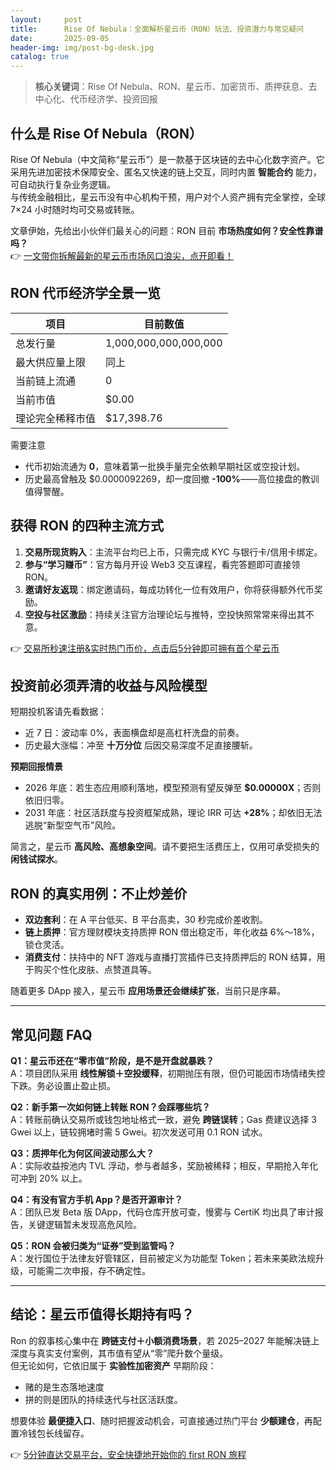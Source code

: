 ```yaml
---
layout:     post
title:      Rise Of Nebula：全面解析星云币（RON）玩法、投资潜力与常见疑问
date:       2025-09-05
header-img: img/post-bg-desk.jpg
catalog: true
---
```


> **核心关键词**：Rise Of Nebula、RON、星云币、加密货币、质押获息、去中心化、代币经济学、投资回报

## 什么是 Rise Of Nebula（RON）

Rise Of Nebula（中文简称“星云币”）是一款基于区块链的去中心化数字资产。它采用先进加密技术保障安全、匿名又快速的链上交互，同时内置 **智能合约** 能力，可自动执行复杂业务逻辑。  
与传统金融相比，星云币没有中心机构干预，用户对个人资产拥有完全掌控，全球 7×24 小时随时均可交易或转账。

文章伊始，先给出小伙伴们最关心的问题：RON 目前 **市场热度如何？安全性靠谱吗？**  
👉 [一文带你拆解最新的星云币市场风口浪尖，点开即看！](https://okxdog.com/)

## RON 代币经济学全景一览

| 项目             | 目前数值              |
|------------------|-----------------------|
| 总发行量         | 1,000,000,000,000,000 |
| 最大供应量上限   | 同上                  |
| 当前链上流通     | 0                     |
| 当前市值         | $0.00                 |
| 理论完全稀释市值 | $17,398.76            |

需要注意  
- 代币初始流通为 **0**，意味着第一批换手量完全依赖早期社区或空投计划。  
- 历史最高曾触及 $0.0000092269，却一度回撤 **-100%**——高位接盘的教训值得警醒。  

## 获得 RON 的四种主流方式

1. **交易所现货购入**：主流平台均已上币，只需完成 KYC 与银行卡/信用卡绑定。  
2. **参与“学习赚币”**：官方每月开设 Web3 交互课程，看完答题即可直接领 RON。  
3. **邀请好友返现**：绑定邀请码，每成功转化一位有效用户，你将获得额外代币奖励。  
4. **空投与社区激励**：持续关注官方治理论坛与推特，空投快照常常来得出其不意。  

👉 [交易所秒速注册&实时热门币价，点击后5分钟即可拥有首个星云币](https://okxdog.com/)

## 投资前必须弄清的收益与风险模型

短期投机客请先看数据：  
- 近 7 日：波动率 0%，表面横盘却是高杠杆洗盘的前奏。  
- 历史最大涨幅：冲至 **十万分位** 后因交易深度不足直接腰斩。  

**预期回报情景**  
- 2026 年底：若生态应用顺利落地，模型预测有望反弹至 **$0.00000X**；否则依旧归零。  
- 2031 年底：社区活跃度与投资框架成熟，理论 IRR 可达 **+28%**；却依旧无法逃脱“新型空气币”风险。  

简言之，星云币 **高风险、高想象空间**。请不要把生活费压上，仅用可承受损失的**闲钱试探水**。

## RON 的真实用例：不止炒差价

- **双边套利**：在 A 平台低买、B 平台高卖，30 秒完成价差收割。  
- **链上质押**：官方理财模块支持质押 RON 借出稳定币，年化收益 6%～18%，锁仓灵活。  
- **消费支付**：扶持中的 NFT 游戏与直播打赏插件已支持质押后的 RON 结算，用于购买个性化皮肤、点赞道具等。  

随着更多 DApp 接入，星云币 **应用场景还会继续扩张**，当前只是序幕。

---

## 常见问题 FAQ

**Q1：星云币还在“零市值”阶段，是不是开盘就暴跌？**  
A：项目团队采用 **线性解锁＋空投缓释**，初期抛压有限，但仍可能因市场情绪失控下跌。务必设置止盈止损。

**Q2：新手第一次如何链上转账 RON？会踩哪些坑？**  
A：转账前确认交易所或钱包地址格式一致，避免 **跨链误转**；Gas 费建议选择 3 Gwei 以上，链较拥堵时需 5 Gwei。初次发送可用 0.1 RON 试水。

**Q3：质押年化为何区间波动那么大？**  
A：实际收益按池内 TVL 浮动，参与者越多，奖励被稀释；相反，早期抢入年化可冲到 20% 以上。

**Q4：有没有官方手机 App？是否开源审计？**  
A：团队已发 Beta 版 DApp，代码仓库开放可查，慢雾与 CertiK 均出具了审计报告，关键逻辑暂未发现高危风险。

**Q5：RON 会被归类为“证券”受到监管吗？**  
A：发行国位于法律友好管辖区，目前被定义为功能型 Token；若未来美欧法规升级，可能需二次申报，存不确定性。

---

## 结论：星云币值得长期持有吗？

Ron 的叙事核心集中在 **跨链支付＋小额消费场景**，若 2025–2027 年能解决链上深度与真实支付案例，其市值有望从“零”爬升数个量级。  
但无论如何，它依旧属于 **实验性加密资产** 早期阶段：  
- 赌的是生态落地速度  
- 拼的则是团队的持续迭代与社区活跃度。  

想要体验 **最便捷入口**、随时把握波动机会，可直接通过热门平台 **少额建仓**，再配置冷钱包长线留存。  

👉 [5分钟直达交易平台，安全快捷地开始你的 first RON 旅程](https://okxdog.com/)